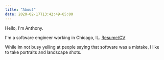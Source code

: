 ```yaml
---
title: "About"
date: 2020-02-17T13:42:49-05:00
---
```


Hello, I'm Anthony. 

I'm a software engineer working in Chicago, IL. [Resume/CV](https://drive.google.com/open?id=1JPxz-c8tkPpEfRc0zKCboDLx6hVk3y7l)

While im not busy yelling at people saying that software was a mistake, I like to take portraits and landscape shots.